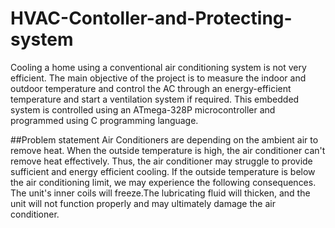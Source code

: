 # HVAC-Contoller-and-Protecting-system
Cooling a home using a conventional air conditioning system is not very efficient. The main objective of the project is to measure the indoor and outdoor temperature and control the AC through an energy-efficient temperature and start a ventilation system if required. This embedded system is controlled using an ATmega-328P microcontroller and programmed using C programming language.

##Problem statement
Air Conditioners are depending on the ambient air to remove heat. When the outside temperature is high, the air conditioner can't remove heat effectively. Thus, the air conditioner may struggle to provide sufficient and energy efficient cooling. If the outside temperature is below the air conditioning limit, we may experience the following consequences. The unit's inner coils will freeze.The lubricating fluid will thicken, and the unit will not function properly and may ultimately damage the air conditioner.
